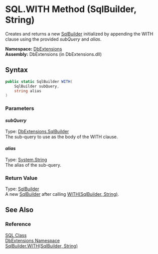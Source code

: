 SQL.WITH Method (SqlBuilder, String)
====================================
Creates and returns a new [SqlBuilder][1] initialized by appending the WITH clause using the provided *subQuery* and *alias*.

**Namespace:** [DbExtensions][2]  
**Assembly:** DbExtensions (in DbExtensions.dll)

Syntax
------

```csharp
public static SqlBuilder WITH(
	SqlBuilder subQuery,
	string alias
)
```

### Parameters

#### *subQuery*
Type: [DbExtensions.SqlBuilder][1]  
The sub-query to use as the body of the WITH clause.

#### *alias*
Type: [System.String][3]  
The alias of the sub-query.

### Return Value
Type: [SqlBuilder][1]  
 A new [SqlBuilder][1] after calling [WITH(SqlBuilder, String)][4]. 

See Also
--------

### Reference
[SQL Class][5]  
[DbExtensions Namespace][2]  
[SqlBuilder.WITH(SqlBuilder, String)][4]  

[1]: ../SqlBuilder/README.md
[2]: ../README.md
[3]: http://msdn.microsoft.com/en-us/library/s1wwdcbf
[4]: ../SqlBuilder/WITH.md
[5]: README.md